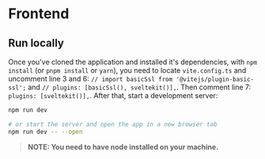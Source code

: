 # Frontend

## Run locally

Once you've cloned the application and installed it's dependencies, with `npm install` (or `pnpm install` or `yarn`), you need to locate `vite.config.ts` and uncomment line 3 and 6: `// import basicSsl from '@vitejs/plugin-basic-ssl';` and `// plugins: [basicSsl(), sveltekit()],`. Then comment line 7: `plugins: [sveltekit()],`. After that, start a development server:

```bash
npm run dev

# or start the server and open the app in a new browser tab
npm run dev -- --open
```

> **NOTE: You need to have node installed on your machine.**
